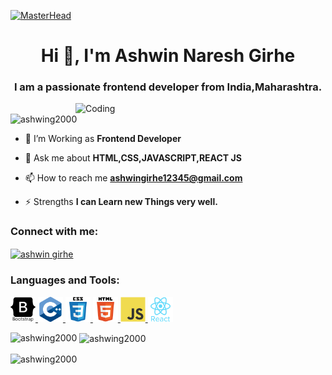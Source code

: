 [![MasterHead](https://user-images.githubusercontent.com/95478989/198955082-6e78ebb5-e1e4-49f9-8d32-6e5af3984dcd.gif)](https://ashwing2000.io)
<h1 align="center">Hi 👋, I'm Ashwin Naresh Girhe</h1>
<h3 align="center">I am a passionate frontend developer from India,Maharashtra.</h3>
<img align="right" alt="Coding" width="400" src="https://camo.githubusercontent.com/8bf6f6d78abc81fcf9c49f10649423e73ea44bc248e83aaae8759d401c829a84/68747470733a2f2f70687973696373677572756b756c2e66696c65732e776f726470726573732e636f6d2f323031392f30322f6368617261637465722d312e676966">

<p align="left"> <img src="https://komarev.com/ghpvc/?username=ashwing2000&label=Profile%20views&color=0e75b6&style=flat" alt="ashwing2000" /> </p>

- 🌱 I’m Working as **Frontend Developer**

- 💬 Ask me about **HTML,CSS,JAVASCRIPT,REACT JS**

- 📫 How to reach me **ashwingirhe12345@gmail.com**

- ⚡ Strengths **I can Learn new Things very well.**

<h3 align="left">Connect with me:</h3>
<p align="left">
<a href="https://linkedin.com/in/ashwin girhe" target="blank"><img align="center" src="https://raw.githubusercontent.com/rahuldkjain/github-profile-readme-generator/master/src/images/icons/Social/linked-in-alt.svg" alt="ashwin girhe" height="30" width="40" /></a>
</p>

<h3 align="left">Languages and Tools:</h3>
<p align="left"> <a href="https://getbootstrap.com" target="_blank" rel="noreferrer"> <img src="https://raw.githubusercontent.com/devicons/devicon/master/icons/bootstrap/bootstrap-plain-wordmark.svg" alt="bootstrap" width="40" height="40"/> </a> <a href="https://www.w3schools.com/cpp/" target="_blank" rel="noreferrer"> <img src="https://raw.githubusercontent.com/devicons/devicon/master/icons/cplusplus/cplusplus-original.svg" alt="cplusplus" width="40" height="40"/> </a> <a href="https://www.w3schools.com/css/" target="_blank" rel="noreferrer"> <img src="https://raw.githubusercontent.com/devicons/devicon/master/icons/css3/css3-original-wordmark.svg" alt="css3" width="40" height="40"/> </a> <a href="https://www.w3.org/html/" target="_blank" rel="noreferrer"> <img src="https://raw.githubusercontent.com/devicons/devicon/master/icons/html5/html5-original-wordmark.svg" alt="html5" width="40" height="40"/> </a> <a href="https://developer.mozilla.org/en-US/docs/Web/JavaScript" target="_blank" rel="noreferrer"> <img src="https://raw.githubusercontent.com/devicons/devicon/master/icons/javascript/javascript-original.svg" alt="javascript" width="40" height="40"/> </a> <a href="https://reactjs.org/" target="_blank" rel="noreferrer"> <img src="https://raw.githubusercontent.com/devicons/devicon/master/icons/react/react-original-wordmark.svg" alt="react" width="40" height="40"/> </a> </p>

<p><img align="left" src="https://github-readme-stats.vercel.app/api/top-langs?username=ashwing2000&show_icons=true&locale=en&layout=compact" alt="ashwing2000" /></p>

<p>&nbsp;<img align="center" src="https://github-readme-stats.vercel.app/api?username=ashwing2000&show_icons=true&locale=en" alt="ashwing2000" /></p>

<p><img align="center" src="https://github-readme-streak-stats.herokuapp.com/?user=ashwing2000&" alt="ashwing2000" /></p>
